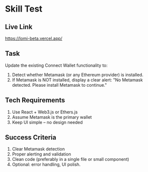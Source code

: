 # Skill Test

## Live Link
https://lomi-beta.vercel.app/

## Task

Update the existing Connect Wallet functionality to:

1. Detect whether Metamask (or any Ethereum provider) is installed.
2. If Metamask is NOT installed, display a clear alert:
   "No Metamask detected. Please install Metamask to continue."

## Tech Requirements

1. Use React + Web3.js or Ethers.js
2. Assume Metamask is the primary wallet
3. Keep UI simple – no design needed

## Success Criteria

1. Clear Metamask detection
2. Proper alerting and validation
3. Clean code (preferably in a single file or small component)
4. Optional: error handling, UI polish.
